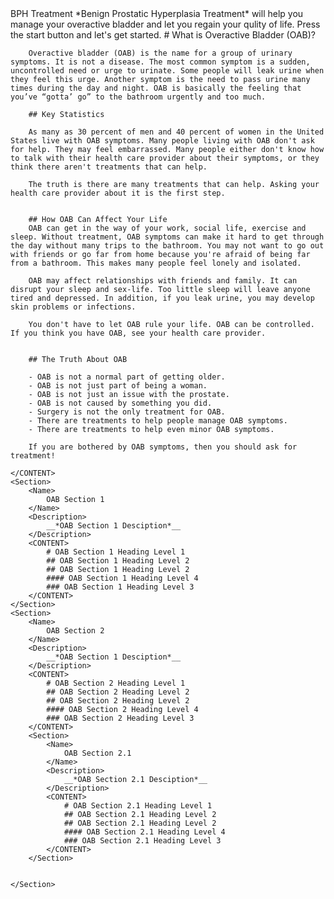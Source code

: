 <Treatment>
    <Name>
        BPH Treatment
    </Name>
    <Description>
        *Benign Prostatic Hyperplasia Treatment* will help you manage your overactive bladder and let you regain your qulity of life. 
        Press the start button and let's get started.
    </Description>
    <CONTENT>
        # What is Overactive Bladder (OAB)?

        Overactive bladder (OAB) is the name for a group of urinary symptoms. It is not a disease. The most common symptom is a sudden, uncontrolled need or urge to urinate. Some people will leak urine when they feel this urge. Another symptom is the need to pass urine many times during the day and night. OAB is basically the feeling that you’ve “gotta’ go” to the bathroom urgently and too much.

        ## Key Statistics

        As many as 30 percent of men and 40 percent of women in the United States live with OAB symptoms. Many people living with OAB don't ask for help. They may feel embarrassed. Many people either don't know how to talk with their health care provider about their symptoms, or they think there aren't treatments that can help.

        The truth is there are many treatments that can help. Asking your health care provider about it is the first step.


        ## How OAB Can Affect Your Life
        OAB can get in the way of your work, social life, exercise and sleep. Without treatment, OAB symptoms can make it hard to get through the day without many trips to the bathroom. You may not want to go out with friends or go far from home because you're afraid of being far from a bathroom. This makes many people feel lonely and isolated.

        OAB may affect relationships with friends and family. It can disrupt your sleep and sex-life. Too little sleep will leave anyone tired and depressed. In addition, if you leak urine, you may develop skin problems or infections.

        You don't have to let OAB rule your life. OAB can be controlled. If you think you have OAB, see your health care provider.


        ## The Truth About OAB

        - OAB is not a normal part of getting older.
        - OAB is not just part of being a woman.
        - OAB is not just an issue with the prostate.
        - OAB is not caused by something you did.
        - Surgery is not the only treatment for OAB.
        - There are treatments to help people manage OAB symptoms.
        - There are treatments to help even minor OAB symptoms.

        If you are bothered by OAB symptoms, then you should ask for treatment!

    </CONTENT>
    <Section>
        <Name>
            OAB Section 1
        </Name>
        <Description>
            __*OAB Section 1 Desciption*__ 
        </Description>
        <CONTENT>
            # OAB Section 1 Heading Level 1 
            ## OAB Section 1 Heading Level 2 
            ## OAB Section 1 Heading Level 2 
            #### OAB Section 1 Heading Level 4
            ### OAB Section 1 Heading Level 3
        </CONTENT>
    </Section>
    <Section>
        <Name>
            OAB Section 2
        </Name>
        <Description>
            __*OAB Section 1 Desciption*__ 
        </Description>
        <CONTENT>
            # OAB Section 2 Heading Level 1 
            ## OAB Section 2 Heading Level 2 
            ## OAB Section 2 Heading Level 2 
            #### OAB Section 2 Heading Level 4
            ### OAB Section 2 Heading Level 3
        </CONTENT>
        <Section>
            <Name>
                OAB Section 2.1
            </Name>
            <Description>
                __*OAB Section 2.1 Desciption*__ 
            </Description>
            <CONTENT>
                # OAB Section 2.1 Heading Level 1 
                ## OAB Section 2.1 Heading Level 2 
                ## OAB Section 2.1 Heading Level 2 
                #### OAB Section 2.1 Heading Level 4
                ### OAB Section 2.1 Heading Level 3
            </CONTENT>
        </Section>


    </Section>


</Treatment>



